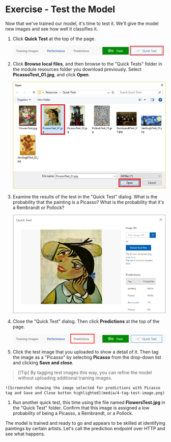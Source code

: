 # Exercise - Test the Model

Now that we've trained our model, it's time to test it. We'll give the model new images and see how well it classifies it.

1. Click **Quick Test** at the top of the page.

    ![Screenshot of the top bar of the Artworks project with the Quick Test button highlighted](media/4-portal-click-quick-test.png)

1. Click **Browse local files**, and then browse to the "Quick Tests" folder in the module resources folder you download previously. Select **PicassoTest_01.jpg**, and click **Open**.

    ![Screenshot of the QuickTests folder with a Picasso test image selected and Open button highlighted](media/4-portal-select-test-01.png)

1. Examine the results of the test in the "Quick Test" dialog. What is the probability that the painting is a Picasso? What is the probability that it's a Rembrandt or Pollock?

    ![Screenshot of the QuickTest dialog box showing the selected image](media/4-quick-test-result.png)

1. Close the "Quick Test" dialog. Then click **Predictions** at the top of the page.

    ![Screenshot of the top bar of the Artworks project with the Predictions tab highlighted](media/4-portal-select-predictions.png)

1. Click the test image that you uploaded to show a detail of it. Then tag the image as a "Picasso" by selecting **Picasso** from the drop-down list and clicking **Save and close**.

>[!Tip[
>By tagging test images this way, you can refine the model without uploading additional training images.

    ![Screenshot showing the image selected for predictions with Picasso tag and Save and Close button highlighted](media/4-tag-test-image.png)

1. Run another quick test, this time using the file named **FlowersTest.jpg** in the "Quick Test" folder. Confirm that this image is assigned a low probability of being a Picasso, a Rembrandt, or a Pollock.

The model is trained and ready to go and appears to be skilled at identifying paintings by certain artists. Let's call the prediction endpoint over HTTP and see what happens.
